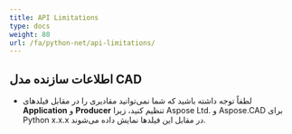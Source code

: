 ```yaml
---
title: API Limitations
type: docs
weight: 80
url: /fa/python-net/api-limitations/
---
```


## **اطلاعات سازنده مدل CAD**
- لطفاً توجه داشته باشید که شما نمی‌توانید مقادیری را در مقابل فیلدهای **Application** و **Producer** تنظیم کنید، زیرا Aspose Ltd. و Aspose.CAD برای Python x.x.x در مقابل این فیلدها نمایش داده می‌شوند.
